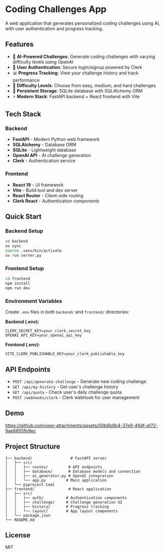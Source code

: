 # Coding Challenges App

A web application that generates personalized coding challenges using AI, with user authentication and progress tracking.

## Features

- 🤖 **AI-Powered Challenges**: Generate coding challenges with varying difficulty levels using OpenAI
- 🔐 **User Authentication**: Secure login/signup powered by Clerk
- 📊 **Progress Tracking**: View your challenge history and track performance
- 🎯 **Difficulty Levels**: Choose from easy, medium, and hard challenges
- 💾 **Persistent Storage**: SQLite database with SQLAlchemy ORM
- ⚡ **Modern Stack**: FastAPI backend + React frontend with Vite

## Tech Stack

### Backend
- **FastAPI** - Modern Python web framework
- **SQLAlchemy** - Database ORM
- **SQLite** - Lightweight database
- **OpenAI API** - AI challenge generation
- **Clerk** - Authentication service

### Frontend
- **React 19** - UI framework
- **Vite** - Build tool and dev server
- **React Router** - Client-side routing
- **Clerk React** - Authentication components

## Quick Start

### Backend Setup
```bash
cd backend
uv sync
source .venv/bin/activate
uv run server.py
```

### Frontend Setup
```bash
cd frontend
npm install
npm run dev
```

### Environment Variables
Create `.env` files in both `backend/` and `frontend/` directories:

**Backend (.env):**
```
CLERK_SECRET_KEY=your_clerk_secret_key
OPENAI_API_KEY=your_openai_api_key
```

**Frontend (.env):**
```
VITE_CLERK_PUBLISHABLE_KEY=your_clerk_publishable_key
```

## API Endpoints

- `POST /api/generate-challenge` - Generate new coding challenge
- `GET /api/my-history` - Get user's challenge history
- `GET /api/quota` - Check user's daily challenge quota
- `POST /webhooks/clerk` - Clerk webhook for user management

## Demo

https://github.com/user-attachments/assets/00b6b8b4-37e9-46df-a172-9ae6855fb9ec

## Project Structure

```
├── backend/                 # FastAPI server
│   ├── src/
│   │   ├── routes/         # API endpoints
│   │   ├── database/       # Database models and connection
│   │   ├── ai_generator.py # OpenAI integration
│   │   └── app.py         # Main application
│   └── pyproject.toml
├── frontend/               # React application
│   ├── src/
│   │   ├── auth/          # Authentication components
│   │   ├── challenge/     # Challenge generation UI
│   │   ├── history/       # Progress tracking
│   │   └── layout/        # App layout components
│   └── package.json
└── README.md
```

## License

MIT
